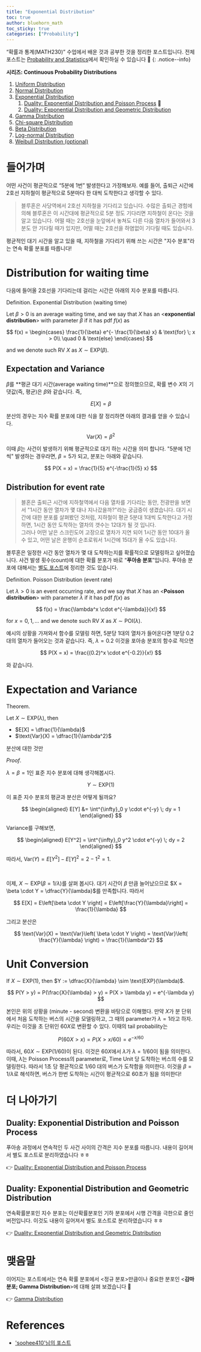 ```yaml
---
title: "Exponential Distribution"
toc: true
author: bluehorn_math
toc_sticky: true
categories: ["Probability"]
---
```

“확률과 통계(MATH230)” 수업에서 배운 것과 공부한 것을 정리한 포스트입니다. 전체 포스트는 [Probability and Statistics](/categories/probability-and-statistics)에서 확인하실 수 있습니다 🎲
{: .notice--info}

<div class="notice" markdown="1">

**시리즈: Continuous Probability Distributions**

1. [Uniform Distribution](/2021/03/29/uniform-distribution)
2. [Normal Distribution](/2021/03/30/normal-distribution)
3. [Exponential Distribution](/2021/03/31/exponential-distribution)
   1. [Duality: Exponential Distribution and Poisson Process](/2021/04/01/exponential-distribution-duality-with-poisson-process) 👀
   1. [Duality: Exponential Distribution and Geometric Distribution](/2021/04/02/exponential-distribution-duality-with-geometric-distribution)
4. [Gamma Distribution](/2021/04/05/gamma-distribution)
5. [Chi-square Distribution](/2021/04/06/chi-square-distribution)
6. [Beta Distribution](/2021/04/07/beta-distribution)
7. [Log-normal Distribution](/2021/04/08/log-normal-distribution)
8. [Weibull Distribution (optional)](/2021/04/10/weibull-distribution)

</div>

# 들어가며

어떤 사건이 평균적으로 “5분에 1번” 발생한다고 가정해보자. 예를 들어, 출퇴근 시간에 2호선 지하철이 평균적으로 5분마다 한 대씩 도착한다고 생각할 수 있다.

> 블루혼은 사당역에서 2호선 지하철을 기다리고 있습니다. 수많은 출퇴근 경험에 의해 블루혼은 이 시간대에 평균적으로 5분 정도 기다리면 지하철이 온다는 것을 알고 있습니다. 어떨 때는 2호선을 눈앞에서 놓쳐도 다른 다음 열차가 들어와서 3분도 안 기다릴 때가 있지만, 어떨 때는 2호선을 하염없이 기다릴 때도 있습니다.

평균적인 대기 시간을 알고 있을 때, 지하철을 기다리기 위해 쓰는 시간은 "지수 분포"라는 연속 확률 분포를 따릅니다!

# Distribution for waiting time

다음에 들어올 2호선을 기다리는데 걸리는 시간은 아래의 지수 분포를 따릅니다.

<div class="definition" markdown="1">

<span class="statement-title">Definition.</span> Exponential Distribution (waiting time)<br>

Let $\beta >0$ is an average waiting time, and we say that $X$ has an \<**exponential distribution**\> with parameter $\beta$ if it has pdf $f(x)$ as

$$
f(x) =
\begin{cases}
\frac{1}{\beta} e^{- \frac{1}{\beta} x} & \text{for} \; x > 0\\
\quad 0 & \text{else}
\end{cases}
$$

and we denote such RV $X$ as $X \sim \text{EXP}(\beta)$.

</div>

## Expectation and Variance

$\beta$를 **평균 대기 시간(average waiting time)**으로 정의했으므로, 확률 변수 $X$의 기댓값(즉, 평균)은 $\beta$와 같습니다. 즉,

$$
E[X] = \beta
$$

분산의 경우는 지수 확률 분포에 대한 식을 잘 정리하면 아래의 결과를 얻을 수 있습니다.

$$
\text{Var}(X) = \beta^2
$$

이때 $\beta$는 사건이 발생하기 위해 평균적으로 대기 하는 시간을 의미 합니다. "5분에 1건씩" 발생하는 경우라면, $\beta = 5$가 되고, 분포는 아래와 같습니다.

$$
P(X = x) = \frac{1}{5} e^{-\frac{1}{5} x}
$$


## Distribution for event rate

> 블혼은 출퇴근 시간에 지하철역에서 다음 열차를 기다리는 동안, 전광판을 보면서 "1시간 동안 열차가 몇 대나 지나갔을까?"라는 궁금증이 생겼습니다. 대기 시간에 대한 분포를 살펴봤던 것처럼, 지하철이 평균 5분대 1대씩 도착한다고 가정하면, 1시간 동안 도착하는 열차의 갯수는 12대가 될 것 입니다. <br/>
> 그러나 어떤 날은 스크린도어 고장으로 열차가 지연 되어 1시간 동안 10대가 올 수 있고, 어떤 날은 운행이 순조로워서 1시간에 15대가 올 수도 있습니다.

블루혼은 일정한 시간 동안 열차가 몇 대 도착하는지를 확률적으로 모델링하고 싶어졌습니다. 사건 발생 횟수(count)에 대한 확률 분포가 바로 “**푸아송 분포**”입니다. 푸아송 분포에 대해서는 [별도 포스트](/2021/03/25/poisson-distribution/)에 정리한 것도 있습니다.

<div class="definition" markdown="1">

<span class="statement-title">Definition.</span> Poisson Distribution (event rate)<br>

Let $\lambda >0$ is an event occurring rate, and we say that $X$ has an \<**Poisson distribution**\> with parameter $\lambda$ if it has pdf $f(x)$ as

$$
f(x) = \frac{\lambda^x \cdot e^{-\lambda}}{x!}
$$

for $x = 0, 1, ...$ and we denote such RV $X$ as $X \sim \text{POI}(\lambda)$.

</div>

예시의 상황을 가져와서 함수를 모델링 하면, 5분당 1대의 열차가 들어온다면 1분당 0.2대의 열차가 들어오는 것과 같습니다. 즉, $\lambda = 0.2$ 이것을 포아송 분포의 함수로 적으면

$$
P(X = x) = \frac{(0.2)^x \cdot e^{-0.2}}{x!}
$$

와 같습니다.

# Expectation and Variance

<div class="theorem" markdown="1">

<span class="statement-title">Theorem.</span><br>

Let $X \sim \text{EXP}(\lambda)$, then

- $E[X] = \dfrac{1}{\lambda}$
- $\text{Var}(X) = \dfrac{1}{\lambda^2}$

</div>

분산에 대한 것만

<div class="proof" markdown="1">

<span class="statement-title">*Proof*.</span><br>

$\lambda = \beta = 1$인 표준 지수 분포에 대해 생각해봅시다.

$$
Y \sim \text{EXP}(1)
$$

이 표준 지수 분포의 평균과 분산은 어떻게 될까요?

$$
\begin{aligned}
E[Y] &= \int^{\infty}_0 y \cdot e^{-y} \; dy = 1
\end{aligned}
$$

Variance를 구해보면,

$$
\begin{aligned}
E[Y^2] = \int^{\infty}_0 y^2 \cdot e^{-y} \; dy = 2
\end{aligned}
$$

따라서, $\text{Var}(Y) = E[Y^2] - E[Y]^2 = 2 - 1^2 = 1$.

<br/>

이제, $X \sim \text{EXP}(\beta = 1 / \lambda)$를 살펴 봅시다. 대기 시간이 $\beta$ 만큼 늘어났으므로 $X = \beta \cdot Y = \dfrac{Y}{\lambda}$를 만족합니다. 따라서

$$
E[X]
= E\left[\beta \cdot Y \right]
= E\left[\frac{Y}{\lambda}\right]
= \frac{1}{\lambda}
$$

그리고 분산은

$$
\text{Var}(X)
= \text{Var}\left( \beta \cdot Y \right)
= \text{Var}\left( \frac{Y}{\lambda} \right)
= \frac{1}{\lambda^2}
$$

</div>

# Unit Conversion

If $X \sim \text{EXP}(1)$, then $Y := \dfrac{X}{\lambda} \sim \text{EXP}(\lambda)$.

$$
P(Y > y) = P(\frac{X}{\lambda} > y) = P(X > \lambda y) = e^{-\lambda y}
$$

본인은 위의 상황을 (minute - second) 변환을 바탕으로 이해했다. 만약 $X$가 분 단위에서 처음 도착하는 버스의 시간을 모델링하고, 그 때의 parameter가 $\lambda = 1$라고 하자. 우리는 이것을 초 단위인 $60X$로 변환할 수 있다. 이때의 tail probability는

$$
P(60X > x) = P(X > x/60) = e^{- x/60}
$$

따라서, $60X \sim \text{EXP}(1/60)$이 된다. 이것은 $60X$에서 $\lambda$가 $\lambda = 1/60$이 됨을 의미한다. 이때, $\lambda$는 Poisson Process의 parameter로, Time Unit 당 도착하는 버스의 수를 모델링한다. 따라서 1초 당 평균적으로 1/60 대의 버스가 도착함을 의미한다. 이것을 $\beta = 1 / \lambda$로 해석하면, 버스가 한번 도착하는 시간이 평균적으로 60초가 됨을 의미한다!

# 더 나아가기

## Duality: Exponential Distribution and Poisson Process

푸아송 과정에서 연속적인 두 사건 사이의 간격은 지수 분포를 따릅니다. 내용이 길어져서 별도 포스트로 분리하였습니다 ㅎㅎ

👉 [Duality: Exponential Distribution and Poisson Process](/2021/04/01/exponential-distribution-duality-with-poisson-process)


## Duality: Exponential Distribution and Geometric Distribution

연속확률분포인 지수 분포는 이산확률분포인 기하 분포에서 시행 간격을 극한으로 줄인 버전입니다. 이것도 내용이 길어져서 별도 포스트로 분리하였습니다 ㅎㅎ

👉 [Duality: Exponential Distribution and Geometric Distribution](/2021/04/02/exponential-distribution-duality-with-geometric-distribution)

# 맺음말

이어지는 포스트에서는 연속 확률 분포에서 \<정규 분포\>만큼이나 중요한 분포인 \<**감마 분포; Gamma Distribution**\>에 대해 살펴 보겠습니다 🤩

👉 [Gamma Distribution](/2021/04/05/gamma-distribution)

# References

- ['soohee410'님의 포스트](https://soohee410.github.io/exponential_dist)
